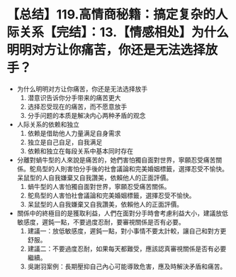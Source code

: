 # 【总结】119.高情商秘籍：搞定复杂的人际关系【完结】：13.【情感相处】为什么明明对方让你痛苦，你还是无法选择放手？

-   为什么明明对方让你痛苦，你还是无法选择放手
    1.  潜意识告诉你分手带来的痛苦更大
    2.  选择忍受现在的痛苦，而不愿意放手
    3.  分手问题的本质是解决内心两种矛盾的观念
-   人际关系的依赖和独立
    1.  依赖是借助他人力量满足自身需求
    2.  独立是自己自足，自我满足
    3.  依赖和独立在每段关系中基本同时存在
-   分離對蝸牛型的人來說是痛苦的，她們害怕獨自面對世界，寧願忍受痛苦關係。鴕鳥型的人則害怕分手後的社會議論和完美婚姻標籤，選擇忍受不愉快。呆鼠型的人自我嫌棄又自我讚美，依賴他人的正面評價。
    1.  蝸牛型的人害怕獨自面對世界，寧願忍受痛苦關係。
    2.  鴕鳥型的人害怕社會議論和完美婚姻標籤，選擇忍受不愉快。
    3.  呆鼠型的人自我嫌棄又自我讚美，依賴他人的正面評價。
-   關係中的終極目的是獲取利益，人們在面對分手時會考慮利益大小，建議放低敏感度，遲鈍一點，不要過度忍耐，要審視關係是否有必要。
    1.  建議一：放低敏感度，遲鈍一點，對小事情不要太計較，讓自己和對方更舒服。
    2.  建議二：不要過度忍耐，如果每天都難受，應該認真審視關係是否有必要繼續。
    3.  吳謝羽案例：長期壓抑自己內心可能導致危害，應及時解決矛盾和痛苦。